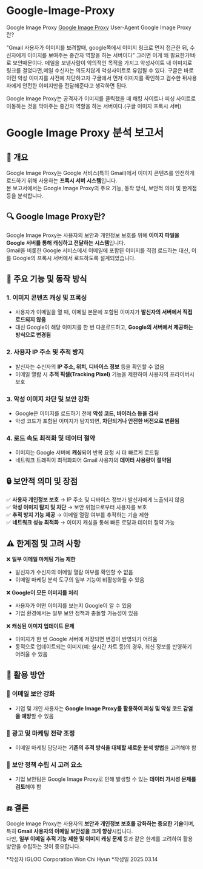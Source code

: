 # Google-Image-Proxy
Google Image Proxy
[Google Image Proxy](https://tomatohj.tistory.com/45)
User-Agent Google Image Proxy 란?

"Gmail 사용자가 이미지를 보려할때, google쪽에서 이미지 링크로 먼저 접근한 뒤, 수신자에게 이미지를 보여주는 중간자 역할을 하는 서버이다"
그러면 이게 왜 필요한가!바로 보안때문이다.
메일을 보낸사람이 악의적인 목적을 가지고 악성사이트 내 이미지로 링크를 걸었다면,메일 수신자는 의도치않게 악성사이트로 유입될 수 있다. 구글은 바로 이런 악성 이미지를 사전에 차단하고자 구글에서 먼저 이미지를 확인하고 검수한 뒤사용자에게 안전한 이미지만을 전달해준다고 생각하면 된다.

Google Image Proxy는 공격자가 이미지를 클릭했을 때 해킹 사이트나 피싱 사이트로 이동하는 것을 막아주는 중간자 역할을 하는 서버이다.(구글 이미지 프록시 서버)

# Google Image Proxy 분석 보고서  

## 📌 개요  
Google Image Proxy는 Google 서비스(특히 Gmail)에서 이미지 콘텐츠를 안전하게 로드하기 위해 사용하는 **프록시 서버 시스템**입니다.  
본 보고서에서는 Google Image Proxy의 주요 기능, 동작 방식, 보안적 의미 및 한계점 등을 분석합니다.  

## 🔍 Google Image Proxy란?  
Google Image Proxy는 사용자의 보안과 개인정보 보호를 위해 **이미지 파일을 Google 서버를 통해 캐싱하고 전달하는 시스템**입니다.  
Gmail을 비롯한 Google 서비스에서 이메일에 포함된 이미지를 직접 로드하는 대신, 이를 Google의 프록시 서버에서 로드하도록 설계되었습니다.  

## 🚀 주요 기능 및 동작 방식  

### 1. **이미지 콘텐츠 캐싱 및 프록싱**  
- 사용자가 이메일을 열 때, 이메일 본문에 포함된 이미지가 **발신자의 서버에서 직접 로드되지 않음**  
- 대신 Google이 해당 이미지를 한 번 다운로드하고, **Google의 서버에서 제공하는 방식으로 변경됨**  

### 2. **사용자 IP 주소 및 추적 방지**  
- 발신자는 수신자의 **IP 주소, 위치, 디바이스 정보** 등을 확인할 수 없음  
- 이메일 열람 시 **추적 픽셀(Tracking Pixel)** 기능을 제한하여 사용자의 프라이버시 보호  

### 3. **악성 이미지 차단 및 보안 강화**  
- Google은 이미지를 로드하기 전에 **악성 코드, 바이러스 등을 검사**  
- 악성 코드가 포함된 이미지가 탐지되면, **차단되거나 안전한 버전으로 변환됨**  

### 4. **로드 속도 최적화 및 데이터 절약**  
- 이미지는 Google 서버에 **캐싱**되어 반복 요청 시 더 빠르게 로드됨  
- 네트워크 트래픽이 최적화되어 Gmail 사용자의 **데이터 사용량이 절약됨**  

## 🔒 보안적 의미 및 장점  

✅ **사용자 개인정보 보호** → IP 주소 및 디바이스 정보가 발신자에게 노출되지 않음  
✅ **악성 이미지 탐지 및 차단** → 보안 위협으로부터 사용자를 보호  
✅ **추적 방지 기능 제공** → 이메일 열람 여부를 추적하는 기술 제한  
✅ **네트워크 성능 최적화** → 이미지 캐싱을 통해 빠른 로딩과 데이터 절약 가능  

## ⚠️ 한계점 및 고려 사항  

❌ **일부 이메일 마케팅 기능 제한**  
   - 발신자가 수신자의 이메일 열람 여부를 확인할 수 없음  
   - 이메일 마케팅 분석 도구의 일부 기능이 비활성화될 수 있음  

❌ **Google이 모든 이미지를 처리**  
   - 사용자가 어떤 이미지를 보는지 Google이 알 수 있음  
   - 기업 환경에서는 일부 보안 정책과 충돌할 가능성이 있음  

❌ **캐싱된 이미지 업데이트 문제**  
   - 이미지가 한 번 Google 서버에 저장되면 변경이 반영되기 어려움  
   - 동적으로 업데이트되는 이미지(예: 실시간 차트 등)의 경우, 최신 정보를 반영하기 어려울 수 있음  

## 🏢 활용 방안  

### 📍 **이메일 보안 강화**  
- 기업 및 개인 사용자는 **Google Image Proxy를 활용하여 피싱 및 악성 코드 감염을 예방**할 수 있음  

### 📍 **광고 및 마케팅 전략 조정**  
- 이메일 마케팅 담당자는 **기존의 추적 방식을 대체할 새로운 분석 방법**을 고려해야 함  

### 📍 **보안 정책 수립 시 고려 요소**  
- 기업 보안팀은 Google Image Proxy로 인해 발생할 수 있는 **데이터 가시성 문제를 검토**해야 함  

## 🔚 결론  
Google Image Proxy는 사용자의 **보안과 개인정보 보호를 강화하는 중요한 기술**이며, 특히 **Gmail 사용자의 이메일 보안성을 크게 향상**시킵니다.  
다만, **일부 이메일 추적 기능 제한 및 이미지 캐싱 문제** 등과 같은 한계를 고려하여 활용 방안을 수립하는 것이 중요합니다.  

*작성자 IGLOO Corporation Won Chi Hyun *작성일 2025.03.14
